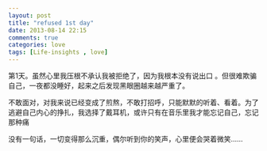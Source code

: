 ```yaml
---
layout: post
title: "refused 1st day"
date: 2013-08-14 22:15
comments: true
categories: love
tags: [Life-insights , love]
---
```

第1天。虽然心里我压根不承认我被拒绝了，因为我根本没有说出口 。但很难欺骗自己，一夜都没睡好，起来之后发现黑眼圈越来越严重了。
<!--more-->
不敢面对，对我来说已经变成了煎熬，不敢打招呼，只能默默的听着、看着。为了逃避自己内心的挣扎，我选择了戴耳机，或许只有在音乐里我才能忘记自己，忘记那种痛

没有一句话，一切变得那么沉重，偶尔听到你的笑声，心里便会哭着微笑……